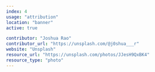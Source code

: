 ```yaml
---
index: 4
usage: "attribution"
location: "banner"
active: true

contributor: "Joshua Rao"
contributor_url: "https://unsplash.com/@j0shua___r"
website: "Unsplash"
resource_url: "https://unsplash.com/photos/JJesH9QxBK4"
resource_type: "photo"
---
```

